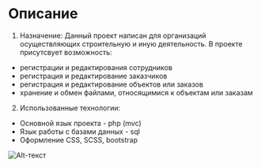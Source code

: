 # Описание
1. Назначение:
Данный проект написан для организаций осуществляющих строительную и иную деятельность. 
В проекте присутсвует возможность:
* регистрации и редактирования сотрудников
* регистрация и редактирование заказчиков
* регистрация и редактирование объектов или заказов
* хранение и обмен файлами, относящимися к объектам или заказам
2. Использованные технологии:
* Основной язык проекта - php (mvc)
* Язык работы с базами данных - sql
* Оформление CSS, SCSS, bootstrap


![Alt-текст](https://github.com/owl-vg-1/my-organization/issues/3#issue-528324678 "ERR")

